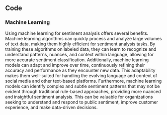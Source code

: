 ## Code
### Machine Learning
Using machine learning for sentiment analysis offers several benefits. Machine learning algorithms can quickly process and analyze large volumes of text data, making them highly efficient for sentiment analysis tasks. By training these algorithms on labeled data, they can learn to recognize and understand patterns, nuances, and context within language, allowing for more accurate sentiment classification. Additionally, machine learning models can adapt and improve over time, continuously refining their accuracy and performance as they encounter new data. This adaptability makes them well-suited for handling the evolving language and context of social media and other text-based platforms. Furthermore, machine learning models can identify complex and subtle sentiment patterns that may not be evident through traditional rule-based approaches, providing more nuanced and insightful sentiment analysis. This can be valuable for organizations seeking to understand and respond to public sentiment, improve customer experience, and make data-driven decisions.
### 
